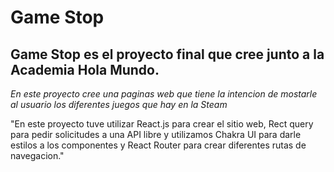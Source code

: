 # Game Stop

## Game Stop es el proyecto final que cree junto a la Academia Hola Mundo.

*En este proyecto cree una paginas web que tiene la intencion de mostarle al usuario los diferentes juegos que hay en la Steam*

"En este proyecto tuve utilizar React.js para crear el sitio web, Rect query para pedir solicitudes a una API libre y utilizamos Chakra UI para darle estilos a los componentes y React Router para crear diferentes rutas de navegacion."
